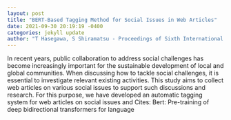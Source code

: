```yaml
--- 
layout: post 
title: "BERT-Based Tagging Method for Social Issues in Web Articles" 
date: 2021-09-30 20:19:19 -0400 
categories: jekyll update 
author: "T Hasegawa, S Shiramatsu - Proceedings of Sixth International Congress on , 2022" 
--- 
```

In recent years, public collaboration to address social challenges has become increasingly important for the sustainable development of local and global communities. When discussing how to tackle social challenges, it is essential to investigate relevant existing activities. This study aims to collect web articles on various social issues to support such discussions and research. For this purpose, we have developed an automatic tagging system for web articles on social issues and Cites: Bert: Pre-training of deep bidirectional transformers for language